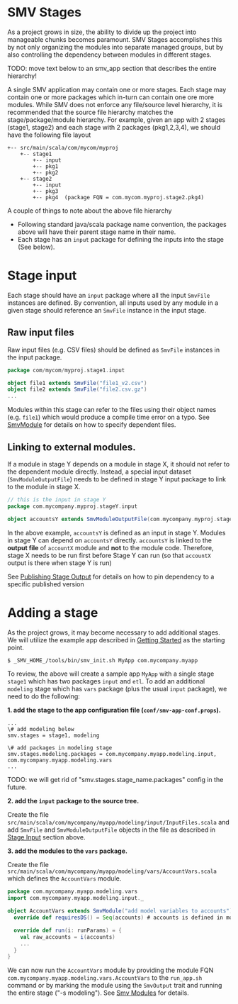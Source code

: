 # SMV Stages

As a project grows in size, the ability to divide up the project into manageable chunks becomes paramount.
SMV Stages accomplishes this by not only organizing the modules into separate managed groups,
but by also controlling the dependency between modules in different stages.

TODO: move text below to an smv_app section that describes the entire hierarchy!

A single SMV application may contain one or more stages.  Each stage may contain one or more packages which in-turn can contain one ore more modules.
While SMV does not enforce any file/source level hierarchy, it is recommended that the source file hierarchy matches the stage/package/module hierarchy.
For example, given an app with 2 stages (stage1, stage2) and each stage with 2 packages (pkg1,2,3,4), we should have the following file layout

```
+-- src/main/scala/com/mycom/myproj
    +-- stage1
        +-- input
        +-- pkg1
        +-- pkg2
    +-- stage2
        +-- input
        +-- pkg3
        +-- pkg4  (package FQN = com.mycom.myproj.stage2.pkg4)
```

A couple of things to note about the above file hierarchy

* Following standard java/scala package name convention, the packages above will have their parent stage name in their name.
* Each stage has an `input` package for defining the inputs into the stage (See below).

# Stage input
Each stage should have an `input` package where all the input `SmvFile` instances are defined.
By convention, all inputs used by any module in a given stage should reference an `SmvFile` instance in the input stage.

## Raw input files
Raw input files (e.g. CSV files) should be defined as `SmvFile` instances in the input package.

```scala
package com/mycom/myproj.stage1.input

object file1 extends SmvFile("file1_v2.csv")
object file2 extends SmvFile("file2.csv.gz")
...
```

Modules within this stage can refer to the files using their object names (e.g. `file1`) which would produce a compile time error on a typo.
See [SmvModule](smv_module.md) for details on how to specify dependent files.

## Linking to external modules.

If a module in stage Y depends on a module in stage X, it should not refer to the dependent module directly.
Instead, a special input dataset (`SmvModuleOutputFile`) needs to be defined in stage Y input package to link to the module in stage X.

```scala
// this is the input in stage Y
package com.mycompany.myproj.stageY.input

object accountsY extends SmvModuleOutputFile(com.mycompany.myproj.stageX.etl.accountsX)
```

In the above example, `accountsY` is defined as an input in stage Y.
Modules in stage Y can depend on `accountsY` directly.
`accountsY` is linked to the **output file** of `accountX` module and **not** to the module code.
Therefore, stage X needs to be run first before Stage Y can run (so that `accountX` output is there when stage Y is run)


See [Publishing Stage Output](publishing.md) for details on how to pin dependency to a specific published version

# Adding a stage
As the project grows, it may become necessary to add additional stages.
We will utilize the example app described in [Getting Started](getting_started.md) as the starting point.

```bash
$ _SMV_HOME_/tools/bin/smv_init.sh MyApp com.mycompany.myapp
```

To review, the above will create a sample app `MyApp` with a single stage `stage1` which has two packages `input` and `etl`.
To add an additional `modeling` stage which has `vars` package (plus the usual `input` package), we need to do the following:

**1. add the stage to the app configuration file (`conf/smv-app-conf.props`).**

```
...
\# add modeling below
smv.stages = stage1, modeling

\# add packages in modeling stage
smv.stages.modeling.packages = com.mycompany.myapp.modeling.input, com.mycompany.myapp.modeling.vars
...

```

TODO: we will get rid of "smv.stages.stage_name.packages" config in the future.

**2. add the `input` package to the source tree.**

Create the file `src/main/scala/com/mycompany/myapp/modeling/input/InputFiles.scala` and add `SmvFile` and `SmvModuleOutputFile` objects
in the file as described in [Stage Input](#stage-input) section above.

**3. add the modules to the `vars` package.**

Create the file `src/main/scala/com/mycompany/myapp/modeling/vars/AccountVars.scala` which defines the `AccountVars` module.

```scala
package com.mycompany.myapp.modeling.vars
import com.mycompany.myapp.modeling.input._

object AccountVars extends SmvModule("add model variables to accounts") {
  override def requiresDS() = Seq(accounts) # accounts is defined in modeling.input

  override def run(i: runParams) = {
    val raw_accounts = i(accounts)
    ...
  }
}
```

We can now run the `AccountVars` module by providing the module FQN `com.mycompany.myapp.modeling.vars.AccountVars` to the `run_app.sh` command
or by marking the module using the `SmvOutput` trait and running the entire stage ("-s modeling").
See [Smv Modules](smv_module.md) for details.
